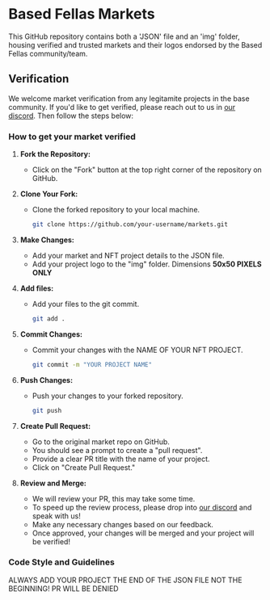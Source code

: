 # Based Fellas Markets

This GitHub repository contains both a 'JSON' file and an 'img' folder, housing verified and trusted markets and their logos endorsed by the Based Fellas community/team.

## Verification

We welcome market verification from any legitamite projects in the base community. If you'd like to get verified, please reach out to us in [our discord](https://discord.com/invite/EVk2Zk2N3z). Then follow the steps below:

### How to get your market verified

1. **Fork the Repository:**
   - Click on the "Fork" button at the top right corner of the repository on GitHub.

2. **Clone Your Fork:**
   - Clone the forked repository to your local machine.
     ```bash
     git clone https://github.com/your-username/markets.git
     ```

3. **Make Changes:**
   - Add your market and NFT project details to the JSON file.
   - Add your project logo to the "img" folder. Dimensions **50x50 PIXELS ONLY**


4. **Add files:**
   - Add your files to the git commit.
     ```bash
     git add .
     ```

5. **Commit Changes:**
   - Commit your changes with the NAME OF YOUR NFT PROJECT.
     ```bash
     git commit -m "YOUR PROJECT NAME"
     ```

6. **Push Changes:**
   - Push your changes to your forked repository.
     ```bash
     git push
     ```

7. **Create Pull Request:**
   - Go to the original market repo on GitHub.
   - You should see a prompt to create a "pull request".
   - Provide a clear PR title with the name of your project.
   - Click on "Create Pull Request."

8. **Review and Merge:**
   - We will review your PR, this may take some time.
   - To speed up the review process, please drop into [our discord](https://discord.com/invite/EVk2Zk2N3z) and speak with us!
   - Make any necessary changes based on our feedback.
   - Once approved, your changes will be merged and your project will be verified!

### Code Style and Guidelines

ALWAYS ADD YOUR PROJECT THE END OF THE JSON FILE
NOT THE BEGINNING! PR WILL BE DENIED 



